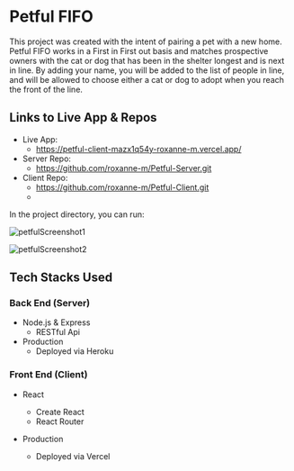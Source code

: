 # Petful FIFO 

This project was created with the intent of pairing a pet with a new home. Petful FIFO works in a First in First out basis and matches prospective owners with the cat or dog that has been in the shelter longest and is next in line. By adding your name, you will be added to the list of people in line, and will be allowed to choose either a cat or dog to adopt when you reach the front of the line. 

## Links to Live App & Repos
- Live App: 
    - https://petful-client-mazx1q54y-roxanne-m.vercel.app/ 
- Server Repo:
    - https://github.com/roxanne-m/Petful-Server.git
- Client Repo: 
    - https://github.com/roxanne-m/Petful-Client.git
    - 
In the project directory, you can run:

![petfulScreenshot1](https://user-images.githubusercontent.com/70825798/108798408-9c916e00-7542-11eb-816a-a6b0e4596252.JPG)

![petfulScreenshot2](https://user-images.githubusercontent.com/70825798/108798441-aadf8a00-7542-11eb-9303-7dcee9df93cb.JPG)


## Tech Stacks Used

### Back End (Server)
- Node.js & Express
    - RESTful Api
- Production
    - Deployed via Heroku

### Front End (Client)
- React
    - Create React
    - React Router

- Production
    - Deployed via Vercel


